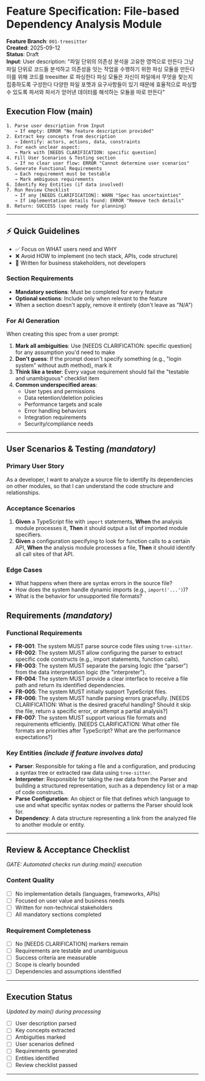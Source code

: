 # Feature Specification: File-based Dependency Analysis Module

**Feature Branch**: `001-treesitter`  
**Created**: 2025-09-12  
**Status**: Draft  
**Input**: User description: "파일 단위의 의존성 분석을 고유한 영역으로 만든다 그냥 파일 단위로 코드들 분석하고 의존성을 잇는 작업을 수행하기 위한 파싱 모듈을 만든다 이를 위해 코드를 treesitter 로 파싱한다 파싱 모듈은 자신이 파일에서 무엇을 찾는지 집중하도록 구성한다 다양한 파일 포멧과 요구사항들이 있기 때문에 효율적으로 파싱할 수 있도록 파서와 파서가 얻어낸 데이터를 해석하는 모듈을 따로 만든다"

## Execution Flow (main)
```
1. Parse user description from Input
   → If empty: ERROR "No feature description provided"
2. Extract key concepts from description
   → Identify: actors, actions, data, constraints
3. For each unclear aspect:
   → Mark with [NEEDS CLARIFICATION: specific question]
4. Fill User Scenarios & Testing section
   → If no clear user flow: ERROR "Cannot determine user scenarios"
5. Generate Functional Requirements
   → Each requirement must be testable
   → Mark ambiguous requirements
6. Identify Key Entities (if data involved)
7. Run Review Checklist
   → If any [NEEDS CLARIFICATION]: WARN "Spec has uncertainties"
   → If implementation details found: ERROR "Remove tech details"
8. Return: SUCCESS (spec ready for planning)
```

---

## ⚡ Quick Guidelines
- ✅ Focus on WHAT users need and WHY
- ❌ Avoid HOW to implement (no tech stack, APIs, code structure)
- 👥 Written for business stakeholders, not developers

### Section Requirements
- **Mandatory sections**: Must be completed for every feature
- **Optional sections**: Include only when relevant to the feature
- When a section doesn't apply, remove it entirely (don't leave as "N/A")

### For AI Generation
When creating this spec from a user prompt:
1. **Mark all ambiguities**: Use [NEEDS CLARIFICATION: specific question] for any assumption you'd need to make
2. **Don't guess**: If the prompt doesn't specify something (e.g., "login system" without auth method), mark it
3. **Think like a tester**: Every vague requirement should fail the "testable and unambiguous" checklist item
4. **Common underspecified areas**:
   - User types and permissions
   - Data retention/deletion policies  
   - Performance targets and scale
   - Error handling behaviors
   - Integration requirements
   - Security/compliance needs

---

## User Scenarios & Testing *(mandatory)*

### Primary User Story
As a developer, I want to analyze a source file to identify its dependencies on other modules, so that I can understand the code structure and relationships.

### Acceptance Scenarios
1. **Given** a TypeScript file with `import` statements, **When** the analysis module processes it, **Then** it should output a list of imported module specifiers.
2. **Given** a configuration specifying to look for function calls to a certain API, **When** the analysis module processes a file, **Then** it should identify all call sites of that API.

### Edge Cases
- What happens when there are syntax errors in the source file?
- How does the system handle dynamic imports (e.g., `import('...')`)?
- What is the behavior for unsupported file formats?

## Requirements *(mandatory)*

### Functional Requirements
- **FR-001**: The system MUST parse source code files using `tree-sitter`.
- **FR-002**: The system MUST allow configuring the parser to extract specific code constructs (e.g., import statements, function calls).
- **FR-003**: The system MUST separate the parsing logic (the "parser") from the data interpretation logic (the "interpreter").
- **FR-004**: The system MUST provide a clear interface to receive a file path and return its identified dependencies.
- **FR-005**: The system MUST initially support TypeScript files.
- **FR-006**: The system MUST handle parsing errors gracefully. [NEEDS CLARIFICATION: What is the desired graceful handling? Should it skip the file, return a specific error, or attempt a partial analysis?]
- **FR-007**: The system MUST support various file formats and requirements efficiently. [NEEDS CLARIFICATION: What other file formats are priorities after TypeScript? What are the performance expectations?]

### Key Entities *(include if feature involves data)*
- **Parser**: Responsible for taking a file and a configuration, and producing a syntax tree or extracted raw data using `tree-sitter`.
- **Interpreter**: Responsible for taking the raw data from the Parser and building a structured representation, such as a dependency list or a map of code constructs.
- **Parse Configuration**: An object or file that defines which language to use and what specific syntax nodes or patterns the Parser should look for.
- **Dependency**: A data structure representing a link from the analyzed file to another module or entity.

---

## Review & Acceptance Checklist
*GATE: Automated checks run during main() execution*

### Content Quality
- [ ] No implementation details (languages, frameworks, APIs)
- [ ] Focused on user value and business needs
- [ ] Written for non-technical stakeholders
- [ ] All mandatory sections completed

### Requirement Completeness
- [ ] No [NEEDS CLARIFICATION] markers remain
- [ ] Requirements are testable and unambiguous  
- [ ] Success criteria are measurable
- [ ] Scope is clearly bounded
- [ ] Dependencies and assumptions identified

---

## Execution Status
*Updated by main() during processing*

- [ ] User description parsed
- [ ] Key concepts extracted
- [ ] Ambiguities marked
- [ ] User scenarios defined
- [ ] Requirements generated
- [ ] Entities identified
- [ ] Review checklist passed

---

